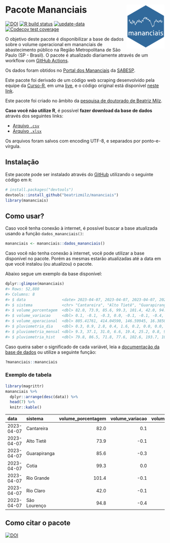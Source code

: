 
<!-- README.md is generated from README.Rmd. Please edit that file -->

# Pacote Mananciais <img src="man/figures/hexlogo.png" align="right" width = "120px"/>

<!-- badges: start -->

[![DOI](https://zenodo.org/badge/DOI/10.5281/zenodo.4733056.svg)](https://doi.org/10.5281/zenodo.4733056)
[![R build
status](https://github.com/beatrizmilz/mananciais/workflows/R-CMD-check/badge.svg)](https://github.com/beatrizmilz/mananciais/actions)
[![update-data](https://github.com/beatrizmilz/mananciais/actions/workflows/2-update_data.yaml/badge.svg)](https://github.com/beatrizmilz/mananciais/actions/workflows/2-update_data.yaml)
[![Codecov test
coverage](https://codecov.io/gh/beatrizmilz/mananciais/branch/master/graph/badge.svg)](https://codecov.io/gh/beatrizmilz/mananciais?branch=master)
<!-- badges: end -->

O objetivo deste pacote é disponibilizar a base de dados sobre o volume
operacional em mananciais de abastecimento público na Região
Metropolitana de São Paulo (SP - Brasil). O pacote é atualizado
diariamente através de um workflow com [GitHub
Actions](https://github.com/beatrizmilz/mananciais/actions).

Os dados foram obtidos no [Portal dos
Mananciais](http://mananciais.sabesp.com.br/Situacao) da
[SABESP](http://site.sabesp.com.br/site/Default.aspx).

Este pacote foi derivado de um código web scraping desenvolvido pela
equipe da [Curso-R](https://www.curso-r.com/), em uma
[live](https://youtu.be/jvZIxrMmOcQ), e o código original está
disponível [neste
link](https://github.com/curso-r/lives/blob/master/drafts/20200730_scraper_sabesp.R).

Este pacote foi criado no âmbito da [pesquisa de doutorado de Beatriz
Milz](https://beatrizmilz.github.io/tese/).

**Caso você não utilize R**, é possível **fazer download da base de
dados** através dos seguintes links:

- [Arquivo
  `.csv`](https://github.com/beatrizmilz/mananciais/raw/master/inst/extdata/mananciais.csv)
- [Arquivo
  `.xlsx`](https://github.com/beatrizmilz/mananciais/blob/master/inst/extdata/mananciais.xlsx?raw=true)

Os arquivos foram salvos com encoding UTF-8, e separados por
ponto-e-vírgula.

## Instalação

Este pacote pode ser instalado através do [GitHub](https://github.com/)
utilizando o seguinte código em `R`:

``` r
# install.packages("devtools")
devtools::install_github("beatrizmilz/mananciais")
library(mananciais)
```

## Como usar?

Caso você tenha conexão à internet, é possível buscar a base atualizada
usando a função `dados_mananciais()`:

``` r
mananciais <- mananciais::dados_mananciais() 
```

Caso você não tenha conexão à internet, você pode utilizar a base
disponível no pacote. Porém as mesmas estarão atualizadas até a data em
que você instalou (ou atualizou) o pacote.

Abaixo segue um exemplo da base disponível:

``` r
dplyr::glimpse(mananciais)
#> Rows: 52,880
#> Columns: 8
#> $ data                <date> 2023-04-07, 2023-04-07, 2023-04-07, 2023-04-07, 2…
#> $ sistema             <chr> "Cantareira", "Alto Tietê", "Guarapiranga", "Cotia…
#> $ volume_porcentagem  <dbl> 82.0, 73.9, 85.6, 99.3, 101.4, 42.0, 94.8, 81.9, 7…
#> $ volume_variacao     <dbl> 0.1, -0.1, -0.3, 0.0, -0.1, -0.1, -0.4, 0.0, -0.1,…
#> $ volume_operacional  <dbl> 805.41761, 414.04590, 146.59945, 16.38506, 113.715…
#> $ pluviometria_dia    <dbl> 0.3, 0.9, 2.8, 0.4, 1.6, 0.2, 0.0, 0.0, 0.2, 0.0, …
#> $ pluviometria_mensal <dbl> 9.3, 37.1, 31.0, 6.6, 19.4, 25.2, 0.8, 9.0, 36.2, …
#> $ pluviometria_hist   <dbl> 79.8, 86.5, 71.8, 77.6, 102.6, 193.7, 109.7, 79.8,…
```

Caso queira saber o significado de cada variável, leia a [documentação
da base de
dados](https://beatrizmilz.github.io/mananciais/reference/mananciais.html)
ou utilize a seguinte função:

``` r
?mananciais::mananciais
```

### Exemplo de tabela

``` r
library(magrittr)
mananciais %>% 
  dplyr::arrange(desc(data)) %>% 
  head(7) %>%
  knitr::kable()
```

| data       | sistema      | volume_porcentagem | volume_variacao | volume_operacional | pluviometria_dia | pluviometria_mensal | pluviometria_hist |
|:-----------|:-------------|-------------------:|----------------:|-------------------:|-----------------:|--------------------:|------------------:|
| 2023-04-07 | Cantareira   |               82.0 |             0.1 |          805.41761 |              0.3 |                 9.3 |              79.8 |
| 2023-04-07 | Alto Tietê   |               73.9 |            -0.1 |          414.04590 |              0.9 |                37.1 |              86.5 |
| 2023-04-07 | Guarapiranga |               85.6 |            -0.3 |          146.59945 |              2.8 |                31.0 |              71.8 |
| 2023-04-07 | Cotia        |               99.3 |             0.0 |           16.38506 |              0.4 |                 6.6 |              77.6 |
| 2023-04-07 | Rio Grande   |              101.4 |            -0.1 |          113.71507 |              1.6 |                19.4 |             102.6 |
| 2023-04-07 | Rio Claro    |               42.0 |            -0.1 |            5.74010 |              0.2 |                25.2 |             193.7 |
| 2023-04-07 | São Lourenço |               94.8 |            -0.4 |           84.23296 |              0.0 |                 0.8 |             109.7 |

## Como citar o pacote

[![DOI](https://zenodo.org/badge/DOI/10.5281/zenodo.4733056.svg)](https://doi.org/10.5281/zenodo.4733056)
